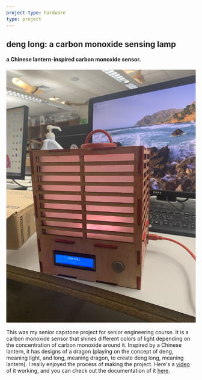 ```yaml
---
project-type: hardware 
type: project
---
```

## deng long: a carbon monoxide sensing lamp
#### a Chinese lantern-inspired carbon monoxide sensor.

![deng long](/assets/pics/project_pics/denglong/denglongpic.jpg)

This was my senior capstone project for senior engineering course. It is a carbon monoxide sensor that shines different colors of light depending on the concentration of carbon monoxide around it. Inspired by a Chinese  lantern, it has designs of a dragon (playing on the concept of deng, meaning light, and long, meaning dragon, to create deng long, meaning lantern). I really enjoyed the process of making the project. Here's a <a href = "https://www.youtube.com/watch?v=YE9UoMy6GXo">video</a> of it working, and you can check out the documentation of it <a href="https://sites.google.com/charlottelatin.org/elaineliudigitalportfolio/senior-year/senior-engineering-project?authuser=0">here</a>.